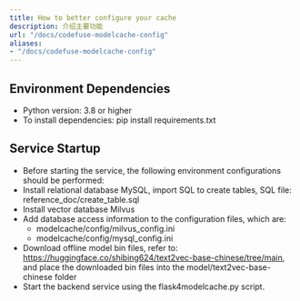 ```yaml
---
title: How to better configure your cache
description: 介绍主要功能
url: "/docs/codefuse-modelcache-config"
aliases:
- "/docs/codefuse-modelcache-config"
---
```


## Environment Dependencies
- Python version: 3.8 or higher
- To install dependencies: pip install requirements.txt

## Service Startup
- Before starting the service, the following environment configurations should be performed:
- Install relational database MySQL, import SQL to create tables, SQL file: reference_doc/create_table.sql
- Install vector database Milvus
- Add database access information to the configuration files, which are:
    - modelcache/config/milvus_config.ini
    - modelcache/config/mysql_config.ini
- Download offline model bin files, refer to: https://huggingface.co/shibing624/text2vec-base-chinese/tree/main, and place the downloaded bin files into the model/text2vec-base-chinese folder
- Start the backend service using the flask4modelcache.py script.